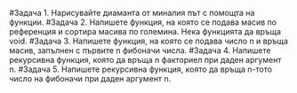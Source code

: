 #Задача 1. 
Нарисувайте диаманта от миналия път с помощта на функции. 
#Задача 2. 
Напишете функция, на която се подава масив по референция и сортира масива по големина. Нека функцията да връща void. 
#Задача 3. 
Напишете функция, на която се подава число n и връща масив, запълнен с първите n фибоначи числа. 
#Задача 4. 
Напишете рекурсивна функция, която да връща n факториел при даден аргумент n.
#Задача 5. 
Напишете рекурсивна функция, която да връща n-тото число на фибоначи при даден аргумент n. 
